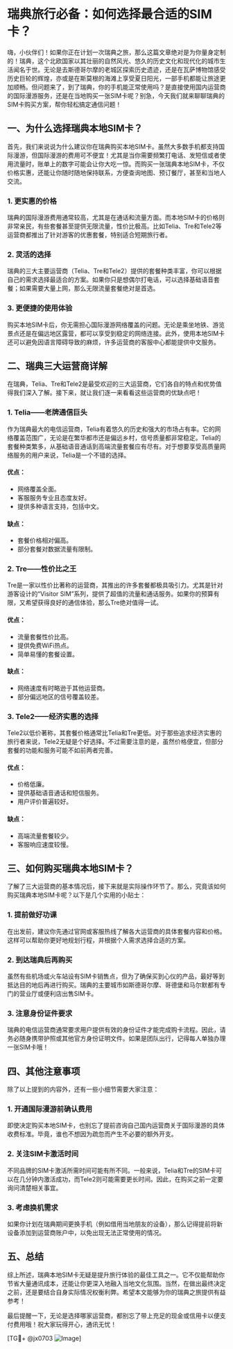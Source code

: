 # 瑞典旅行必备：如何选择最合适的SIM卡？

嗨，小伙伴们！如果你正在计划一次瑞典之旅，那么这篇文章绝对是为你量身定制的！瑞典，这个北欧国家以其壮丽的自然风光、悠久的历史文化和现代化的城市生活闻名于世。无论是去斯德哥尔摩的老城区探索历史遗迹，还是在瓦萨博物馆感受历史巨轮的辉煌，亦或是在斯莫根的海滩上享受夏日阳光，一部手机都能让旅途更加顺畅。但问题来了，到了瑞典，你的手机能正常使用吗？是直接使用国内运营商的国际漫游服务，还是在当地购买一张SIM卡呢？别急，今天我们就来聊聊瑞典的SIM卡购买方案，帮你轻松搞定通信问题！

## 一、为什么选择瑞典本地SIM卡？

首先，我们来说说为什么建议你在瑞典购买本地SIM卡。虽然大多数手机都支持国际漫游，但国际漫游的费用可不便宜！尤其是当你需要频繁打电话、发短信或者使用流量时，账单上的数字可能会让你大吃一惊。而购买一张瑞典本地SIM卡，不仅价格实惠，还能让你随时随地保持联系，方便查询地图、预订餐厅，甚至和当地人交流。

### 1. 更实惠的价格
瑞典的国际漫游费用通常较高，尤其是在通话和流量方面。而本地SIM卡的价格则非常亲民，有些套餐甚至提供无限流量，性价比极高。比如Telia、Tre和Tele2等运营商都推出了针对游客的优惠套餐，特别适合短期旅行者。

### 2. 灵活的选择
瑞典的三大主要运营商（Telia、Tre和Tele2）提供的套餐种类丰富，你可以根据自己的需求选择最适合的方案。如果你只是想偶尔打电话，可以选择基础语音套餐；如果需要大量上网，那么无限流量套餐绝对是首选。

### 3. 更便捷的使用体验
购买本地SIM卡后，你无需担心国际漫游网络覆盖的问题。无论是乘坐地铁、游览景点还是在偏远地区露营，都可以享受到稳定的网络连接。此外，使用本地SIM卡还可以避免因语言障碍导致的麻烦，许多运营商的客服中心都能提供中文服务。

## 二、瑞典三大运营商详解

在瑞典，Telia、Tre和Tele2是最受欢迎的三大运营商，它们各自的特点和优势值得我们深入了解。接下来，就让我们逐一来看看这些运营商的优缺点吧！

### 1. Telia——老牌通信巨头
作为瑞典最大的电信运营商，Telia有着悠久的历史和强大的市场占有率。它的网络覆盖范围广，无论是在繁华都市还是偏远乡村，信号质量都非常稳定。Telia的套餐种类繁多，从基础语音通话到高端流量套餐应有尽有。对于想要享受高质量网络服务的用户来说，Telia是一个不错的选择。

#### 优点：
- 网络覆盖全面。
- 客服服务专业且态度友好。
- 提供多种语言支持，包括中文。

#### 缺点：
- 套餐价格相对偏高。
- 部分套餐对数据流量有限制。

### 2. Tre——性价比之王
Tre是一家以性价比著称的运营商，其推出的许多套餐都极具吸引力。尤其是针对游客设计的“Visitor SIM”系列，提供了超值的流量和通话服务。如果你的预算有限，又希望获得良好的通信体验，那么Tre绝对值得一试。

#### 优点：
- 流量套餐性价比高。
- 提供免费WiFi热点。
- 简单易懂的套餐设置。

#### 缺点：
- 网络速度有时略逊于其他运营商。
- 部分偏远地区的信号覆盖较差。

### 3. Tele2——经济实惠的选择
Tele2以低价著称，其套餐价格通常比Telia和Tre更低。对于那些追求经济实惠的旅行者来说，Tele2无疑是个好选择。不过需要注意的是，虽然价格便宜，但部分套餐的功能和服务可能不如前两者完善。

#### 优点：
- 价格低廉。
- 提供基础语音通话和短信服务。
- 用户评价普遍较好。

#### 缺点：
- 高端流量套餐较少。
- 客服响应速度较慢。

## 三、如何购买瑞典本地SIM卡？

了解了三大运营商的基本情况后，接下来就是实际操作环节了。那么，究竟该如何购买瑞典本地SIM卡呢？以下是几个实用的小贴士：

### 1. 提前做好功课
在出发前，建议你先通过官网或客服热线了解各大运营商的具体套餐内容和价格。这样可以帮助你更好地规划行程，并根据个人需求选择合适的方案。

### 2. 到达瑞典后再购买
虽然有些机场或火车站设有SIM卡销售点，但为了确保买到心仪的产品，最好等到抵达目的地后再进行购买。瑞典的主要城市如斯德哥尔摩、哥德堡和马尔默都有专门的营业厅或便利店出售SIM卡。

### 3. 注意身份证件要求
瑞典的电信运营商通常要求用户提供有效的身份证件才能完成购卡流程。因此，请务必随身携带护照或其他官方身份证明文件。如果是团队出行，记得每人单独办理一张SIM卡哦！

## 四、其他注意事项

除了以上提到的内容外，还有一些小细节需要大家注意：

### 1. 开通国际漫游前确认费用
即使决定购买本地SIM卡，也别忘了提前咨询自己国内运营商关于国际漫游的具体收费标准。毕竟，谁也不想因为疏忽而产生不必要的额外开支。

### 2. 关注SIM卡激活时间
不同品牌的SIM卡激活所需时间可能有所不同。一般来说，Telia和Tre的SIM卡可以在几分钟内激活成功，而Tele2则可能需要更长时间。因此，在购买之前一定要询问清楚相关事宜。

### 3. 考虑换机需求
如果你计划在瑞典期间更换手机（例如借用当地朋友的设备），那么记得提前将新设备添加到运营商账户中，以免出现无法正常使用的情况。

## 五、总结

综上所述，瑞典本地SIM卡无疑是提升旅行体验的最佳工具之一。它不仅能帮助你节省大量通讯成本，还能让你更深入地融入当地文化氛围。当然，在做出最终决定之前，还是要结合自身实际情况权衡利弊。希望本文能够为你的瑞典之旅提供有益参考！

最后提醒一下，无论是选择哪家运营商，都别忘了带上充足的现金或信用卡以便支付费用哦！祝大家玩得开心，通讯无忧！

[TG💪+ @jx0703 ![Image](https://github.com/user-attachments/assets/dbca1d08-cadb-493c-b0ec-ad6f7a83f270)]